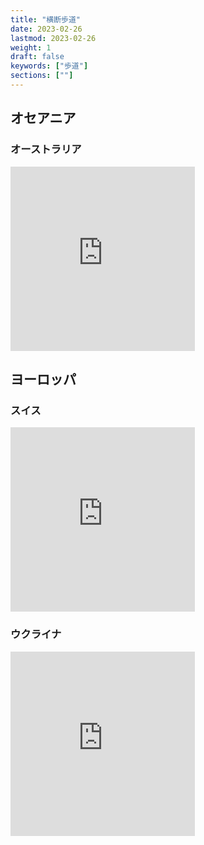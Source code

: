 ```yaml
---
title: "横断歩道"
date: 2023-02-26
lastmod: 2023-02-26
weight: 1
draft: false
keywords: ["歩道"]
sections: [""]
---
```


## オセアニア
### オーストラリア
<div class="googlemap-if">
<iframe src="https://www.google.com/maps/embed?pb=!4v1677458537545!6m8!1m7!1sRDaV25GUvgKCfNUAFCsizg!2m2!1d-35.30871692335814!2d149.1308362290019!3f48.35552332986662!4f-43.67975134911525!5f0.4000000000000002" width="295" height="295" style="border:0;" allowfullscreen="" loading="lazy" referrerpolicy="no-referrer-when-downgrade"></iframe>
</div>

## ヨーロッパ

### スイス
<div class="googlemap-if">
<iframe src="https://www.google.com/maps/embed?pb=!4v1677487509810!6m8!1m7!1s-JdjX-w_4Yp3NHyCpEPXHA!2m2!1d46.93660362533046!2d7.432285269557953!3f358.5345530089613!4f-10.6106802709253!5f3.325193203789971" width="295" height="295" style="border:0;" allowfullscreen="" loading="lazy" referrerpolicy="no-referrer-when-downgrade"></iframe>
</div>

### ウクライナ
<div class="googlemap-if">
<iframe src="https://www.google.com/maps/embed?pb=!4v1677409596106!6m8!1m7!1sAv2Ehj945_H1VK8W1Y7b-w!2m2!1d50.44921275907773!2d30.51268511028844!3f235.6345771922095!4f-10.062073404065046!5f3.178015629205613" width="295" height="295" style="border:0;" allowfullscreen="" loading="lazy" referrerpolicy="no-referrer-when-downgrade"></iframe>
</div>
